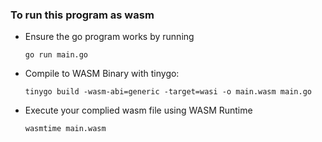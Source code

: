 ### To run this program as wasm

- Ensure the go program works by running

    ```
    go run main.go
    ```

- Compile to WASM Binary with tinygo:

    ```
    tinygo build -wasm-abi=generic -target=wasi -o main.wasm main.go
    ```

- Execute your complied wasm file using WASM Runtime

    ```
    wasmtime main.wasm
    ```
